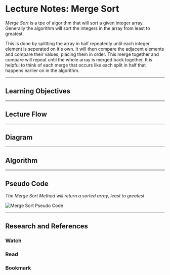 # Lecture Notes: Merge Sort

*Merge Sort* is a tpe of algorithm that will sort a given integer array.
 Generally the algorithm will sort the integers in the array from least to greatest.

This is done by splitting the array in half repeatedly until each integer element is seperated on it's own. 
It will then compare the adjacent elements and compare their values, placing them in order.
This merge together and compare will repeat until the whole array is merged back together.
It is helpful to think of each merge that occurs like each split in half that happens earlier on in the algorithm. 

-----------------------------

## Learning Objectives 


-----------------------------

## Lecture Flow


-----------------------------

## Diagram 

-----------------------------

## Algorithm

------------------------------

## Pseudo Code

*The Merge Sort Method will return a sorted array, least to greatest*

![Merge Sort Pseudo Code]()

------------------------------

## Research and References

### Watch

### Read

### Bookmark